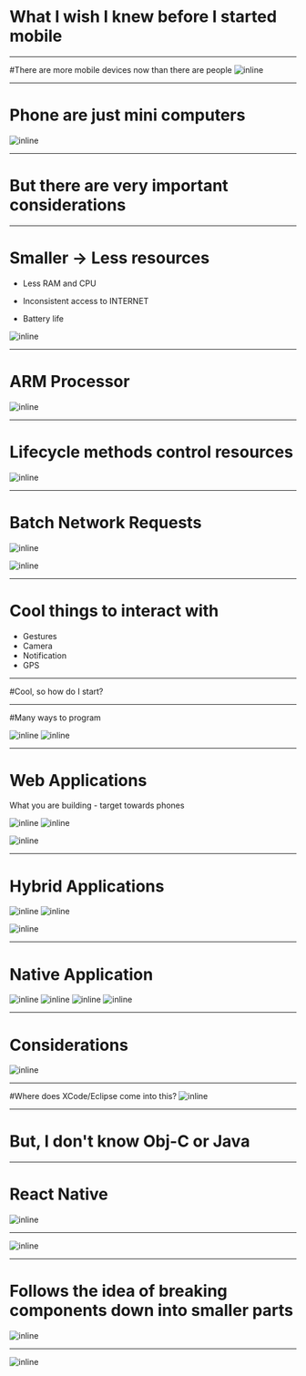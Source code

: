 
# What I wish I knew before I started mobile

---

#There are more mobile devices now than there are people
![inline](./../assets/mobile-vs-desktop.png)

---

# Phone are just mini computers

![inline](./../assets/kernal.png)

---

# But there are very important considerations

---

# Smaller -> Less resources
- Less RAM and CPU

- Inconsistent access to INTERNET

- Battery life

![inline](./../assets/facebook-lite.jpg)

---

# ARM Processor
![inline](./../assets/arm.jpg)

---

# Lifecycle methods control resources
![inline](./../assets/lifecycle.png)

---

# Batch Network Requests
![inline](./../assets/small-cookie.png)

![inline](./../assets/big-cookie.png)

---

# Cool things to interact with

- Gestures
- Camera
- Notification
- GPS

---

#Cool, so how do I start?

---

#Many ways to program

![inline](./../assets/native-languages.png)
![inline](./../assets/web-vs-native.jpg)

---

# Web Applications
What you are building - target towards phones

![inline](./../assets/responsive-web-design.png) ![inline](./../assets/bootstrap.png)

![inline](./../assets/jquery-mobile.png)

---

# Hybrid Applications

![inline](./../assets/phone-gap.png) ![inline](./../assets/cordova.jpg)

![inline](./../assets/ionic.png)

---

# Native Application
![inline](./../assets/firefoxos.png) ![inline](./../assets/windows_phone.jpg)
![inline](./../assets/android.png) ![inline](./../assets/ios.png)

---

# Considerations
![inline](./../assets/web-native.jpg)

---

#Where does XCode/Eclipse come into this?
![inline](./../assets/native-development.jpg)

---

# But, I don't know Obj-C or Java

---

# React Native

![inline](./../assets/react-meme.png)

---

![inline](./../assets/react-components.png)

---

# Follows the idea of breaking components down into smaller parts
![inline](./../assets/storyboard.png)

---

![inline](./../assets/react-native-components.png)


